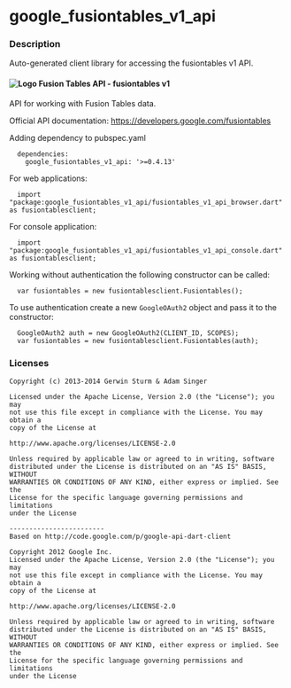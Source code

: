 # google_fusiontables_v1_api

### Description

Auto-generated client library for accessing the fusiontables v1 API.

#### ![Logo](http://www.google.com/images/icons/product/search-16.gif) Fusion Tables API - fusiontables v1

API for working with Fusion Tables data.

Official API documentation: https://developers.google.com/fusiontables

Adding dependency to pubspec.yaml

```
  dependencies:
    google_fusiontables_v1_api: '>=0.4.13'
```

For web applications:

```
  import "package:google_fusiontables_v1_api/fusiontables_v1_api_browser.dart" as fusiontablesclient;
```

For console application:

```
  import "package:google_fusiontables_v1_api/fusiontables_v1_api_console.dart" as fusiontablesclient;
```

Working without authentication the following constructor can be called:

```
  var fusiontables = new fusiontablesclient.Fusiontables();
```

To use authentication create a new `GoogleOAuth2` object and pass it to the constructor:


```
  GoogleOAuth2 auth = new GoogleOAuth2(CLIENT_ID, SCOPES);
  var fusiontables = new fusiontablesclient.Fusiontables(auth);
```

### Licenses

```
Copyright (c) 2013-2014 Gerwin Sturm & Adam Singer

Licensed under the Apache License, Version 2.0 (the "License"); you may 
not use this file except in compliance with the License. You may obtain a 
copy of the License at

http://www.apache.org/licenses/LICENSE-2.0

Unless required by applicable law or agreed to in writing, software
distributed under the License is distributed on an "AS IS" BASIS, WITHOUT
WARRANTIES OR CONDITIONS OF ANY KIND, either express or implied. See the
License for the specific language governing permissions and limitations 
under the License

------------------------
Based on http://code.google.com/p/google-api-dart-client

Copyright 2012 Google Inc.
Licensed under the Apache License, Version 2.0 (the "License"); you may 
not use this file except in compliance with the License. You may obtain a
copy of the License at

http://www.apache.org/licenses/LICENSE-2.0

Unless required by applicable law or agreed to in writing, software
distributed under the License is distributed on an "AS IS" BASIS, WITHOUT
WARRANTIES OR CONDITIONS OF ANY KIND, either express or implied. See the
License for the specific language governing permissions and limitations 
under the License

```

